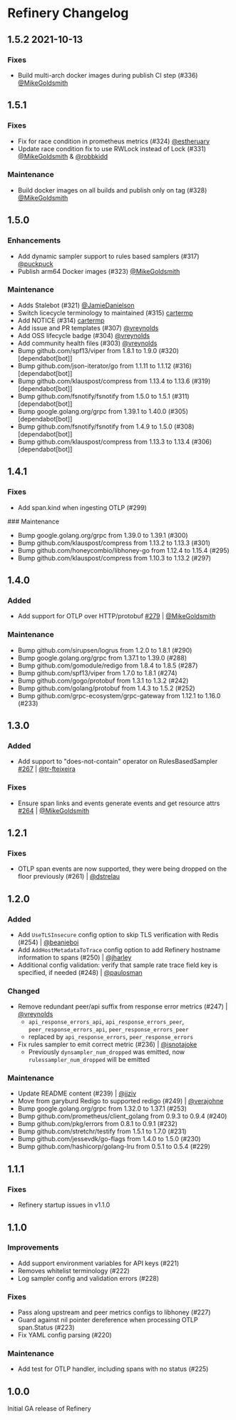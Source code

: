# Refinery Changelog

## 1.5.2 2021-10-13

### Fixes

- Build multi-arch docker images during publish CI step (#336) [@MikeGoldsmith](https://github.com/MikeGoldsmith)

## 1.5.1

### Fixes

- Fix for race condition in prometheus metrics (#324) [@estheruary](https://github.com/estheruary)
- Update race condition fix to use RWLock instead of Lock (#331) [@MikeGoldsmith](https://github.com/MikeGoldsmith) & [@robbkidd](https://github.com/robbkidd)

### Maintenance

- Build docker images on all builds and publish only on tag (#328) [@MikeGoldsmith](https://github.com/MikeGoldsmith)

## 1.5.0

### Enhancements

- Add dynamic sampler support to rules based samplers (#317) [@puckpuck](https://github.com/puckpuck)
- Publish arm64 Docker images (#323) [@MikeGoldsmith](https://github.com/MikeGoldsmith)

### Maintenance

- Adds Stalebot (#321) [@JamieDanielson](https://github.com/JamieDanielson)
- Switch licecycle terminology to maintained (#315) [cartermp](https://github.com/cartermp)
- Add NOTICE (#314) [cartermp](https://github.com/cartermp)
- Add issue and PR templates (#307) [@vreynolds](https://github.com/vreynolds)
- Add OSS lifecycle badge (#304) [@vreynolds](https://github.com/vreynolds)
- Add community health files (#303) [@vreynolds](https://github.com/vreynolds)
- Bump github.com/spf13/viper from 1.8.1 to 1.9.0 (#320) [dependabot[bot]]
- Bump github.com/json-iterator/go from 1.1.11 to 1.1.12 (#316) [dependabot[bot]]
- Bump github.com/klauspost/compress from 1.13.4 to 1.13.6 (#319) [dependabot[bot]]
- Bump github.com/fsnotify/fsnotify from 1.5.0 to 1.5.1 (#311) [dependabot[bot]]
- Bump google.golang.org/grpc from 1.39.1 to 1.40.0 (#305) [dependabot[bot]]
- Bump github.com/fsnotify/fsnotify from 1.4.9 to 1.5.0 (#308) [dependabot[bot]]
- Bump github.com/klauspost/compress from 1.13.3 to 1.13.4 (#306) [dependabot[bot]]

## 1.4.1

### Fixes

- Add span.kind when ingesting OTLP (#299)

### Maintenance

- Bump google.golang.org/grpc from 1.39.0 to 1.39.1 (#300)
- Bump github.com/klauspost/compress from 1.13.2 to 1.13.3 (#301)
- Bump github.com/honeycombio/libhoney-go from 1.12.4 to 1.15.4 (#295)
- Bump github.com/klauspost/compress from 1.10.3 to 1.13.2 (#297)

## 1.4.0

### Added

- Add support for OTLP over HTTP/protobuf [#279](https://github.com/honeycombio/refinery/pull/279) | [@MikeGoldsmith](https://github.com/MikeGoldsmith)

### Maintenance

- Bump github.com/sirupsen/logrus from 1.2.0 to 1.8.1 (#290)
- Bump google.golang.org/grpc from 1.37.1 to 1.39.0 (#288)
- Bump github.com/gomodule/redigo from 1.8.4 to 1.8.5 (#287)
- Bump github.com/spf13/viper from 1.7.0 to 1.8.1 (#274)
- Bump github.com/gogo/protobuf from 1.3.1 to 1.3.2 (#242)
- Bump github.com/golang/protobuf from 1.4.3 to 1.5.2 (#252)
- Bump github.com/grpc-ecosystem/grpc-gateway from 1.12.1 to 1.16.0 (#233)

## 1.3.0

### Added

- Add support to "does-not-contain" operator on RulesBasedSampler [#267](https://github.com/honeycombio/refinery/pull/267) | [@tr-fteixeira](https://github.com/tr-fteixeira)

### Fixes

- Ensure span links and events generate events and get resource attrs [#264](https://github.com/honeycombio/refinery/pull/264) | [@MikeGoldsmith](https://github.com/MikeGoldsmith)

## 1.2.1

### Fixes

- OTLP span events are now supported, they were being dropped on the floor previously (#261) | [@dstrelau](https://github.com/dstrelau)

## 1.2.0

### Added

- Add `UseTLSInsecure` config option to skip TLS verification with Redis (#254) | [@beanieboi](https://github.com/beanieboi)
- Add `AddHostMetadataToTrace` config option to add Refinery hostname information to spans (#250) | [@jharley](https://github.com/jharley)
- Additional config validation: verify that sample rate trace field key is specified, if needed (#248) | [@paulosman](https://github.com/paulosman)

### Changed

- Remove redundant peer/api suffix from response error metrics (#247) | [@vreynolds](https://github.com/vreynolds)
    - `api_response_errors_api`, `api_response_errors_peer`, `peer_response_errors_api`, `peer_response_errors_peer`
    - replaced by `api_response_errors`, `peer_response_errors`
- Fix rules sampler to emit correct metric (#236) | [@isnotajoke](https://github.com/isnotajoke)
    - Previously `dynsampler_num_dropped` was emitted, now `rulessampler_num_dropped` will be emitted

### Maintenance

- Update README content (#239) | [@jjziv](https://github.com/jjziv)
- Move from garyburd Redigo to supported redigo (#249) | [@verajohne](https://github.com/verajohne)
- Bump google.golang.org/grpc from 1.32.0 to 1.37.1 (#253)
- Bump github.com/prometheus/client_golang from 0.9.3 to 0.9.4 (#240)
- Bump github.com/pkg/errors from 0.8.1 to 0.9.1 (#232)
- Bump github.com/stretchr/testify from 1.5.1 to 1.7.0 (#231)
- Bump github.com/jessevdk/go-flags from 1.4.0 to 1.5.0 (#230)
- Bump github.com/hashicorp/golang-lru from 0.5.1 to 0.5.4 (#229)

## 1.1.1

### Fixes

- Refinery startup issues in v1.1.0

## 1.1.0

### Improvements

- Add support environment variables for API keys (#221)
- Removes whitelist terminology (#222)
- Log sampler config and validation errors (#228)

### Fixes

- Pass along upstream and peer metrics configs to libhoney (#227)
- Guard against nil pointer dereference when processing OTLP span.Status (#223)
- Fix YAML config parsing (#220)

### Maintenance

- Add test for OTLP handler, including spans with no status (#225)

## 1.0.0

Initial GA release of Refinery
